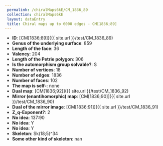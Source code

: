 ```yaml
--- 
 permalink: /chiralMaps6kE/CM_1836_89 
 collection: chiralMaps6kE
 layout: dataEntry
 title: Chiral maps up to 6000 edges - CM[1836;89]
---
```


- **ID**: [CM[1836;89]]({{ site.url }}/test/CM_1836_89)
- **Genus of the underlying surface**: 859
- **Length of the face**: 36
- **Valency**: 204
- **Length of the Petrie polygon**: 306
- **Is the automorphism group solvable?**: S
- **Number of vertices**: 18
- **Number of edges**: 1836
- **Number of faces**: 102
- **The map is self-**: none
- **Dual map**: [CM[1836;92]]({{ site.url }}/test/CM_1836_92)
- **Mirror (enantihomorphic) map**: [CM[1836;90]]({{ site.url }}/test/CM_1836_90)
- **Dual of the mirror image**: [CM[1836;91]]({{ site.url }}/test/CM_1836_91)
- **Z_q-Exponent?**: 2
- **No idea**:  137:90
- **No idea**: Y
- **No idea**: Y
- **Skeleton**: Sk(18;5)^34
- **Some other kind of skeleton**: nan
